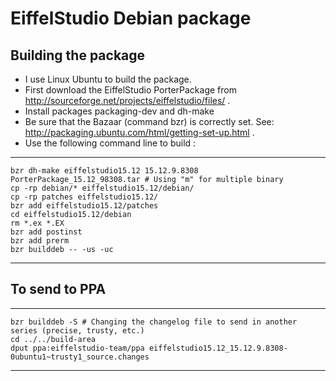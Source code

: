 EiffelStudio Debian package
===========================



Building the package
--------------------

  * I use Linux Ubuntu to build the package.
  * First download the EiffelStudio PorterPackage from http://sourceforge.net/projects/eiffelstudio/files/ .
  * Install packages packaging-dev and dh-make
  * Be sure that the Bazaar (command bzr) is correctly set. See: http://packaging.ubuntu.com/html/getting-set-up.html .
  * Use the following command line to build :

***

	bzr dh-make eiffelstudio15.12 15.12.9.8308 PorterPackage_15.12_98308.tar # Using "m" for multiple binary
	cp -rp debian/* eiffelstudio15.12/debian/
	cp -rp patches eiffelstudio15.12/
	bzr add eiffelstudio15.12/patches
	cd eiffelstudio15.12/debian
	rm *.ex *.EX
	bzr add postinst
	bzr add prerm
	bzr builddeb -- -us -uc

***

To send to PPA
--------------

***

	bzr builddeb -S # Changing the changelog file to send in another series (precise, trusty, etc.)
	cd ../../build-area
	dput ppa:eiffelstudio-team/ppa eiffelstudio15.12_15.12.9.8308-0ubuntu1~trusty1_source.changes

***

